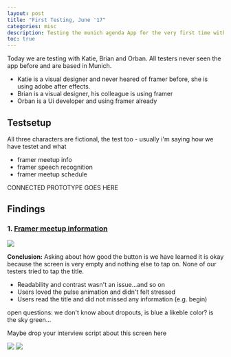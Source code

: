 ```yaml
---
layout: post
title: "First Testing, June '17"
categories: misc
description: Testing the munich agenda App for the very first time with 3 testers in a company environment.
toc: true
---
```


Today we are testing with Katie, Brian and Orban. All testers never seen the app before and are based in Munich.

* Katie is a visual designer and never heared of framer before, she is using adobe after effects.
* Brian is a visual designer, his colleague is using framer
* Orban is a Ui developer and using framer already

## Testsetup

All three characters are fictional, the test too - usually i'm saying how we have testet and what

* framer meetup info
* framer speech recognition
* framer meetup schedule

CONNECTED PROTOTYPE GOES HERE

## Findings 

### 1. [Framer meetup information](https://marieschweiz.github.io/ixd-documentation/#meetup-information)

<img src="../../../../materials/Meetupintro.gif" class="imgright"/>

**Conclusion:** Asking about how good the button is we have learned it is okay because the screen is very empty and nothing else to tap on. None of our testers tried to tap the title.

* Readability and contrast wasn't an issue...and so on
* Users loved the pulse animation and didn't felt stressed
* Users read the title and did not missed any information (e.g. begin)

open questions: we don't know about dropouts, is blue a likeble color? is the sky green...

Maybe drop your interview script about this screen here

<img src="https://marieschweiz.github.io/ixd-documentation/materials/testing-example.jpg" class="imgleft"/> 

<img src="https://marieschweiz.github.io/ixd-documentation/materials/Meetupintro-analysis.png" class="imgright"/>

